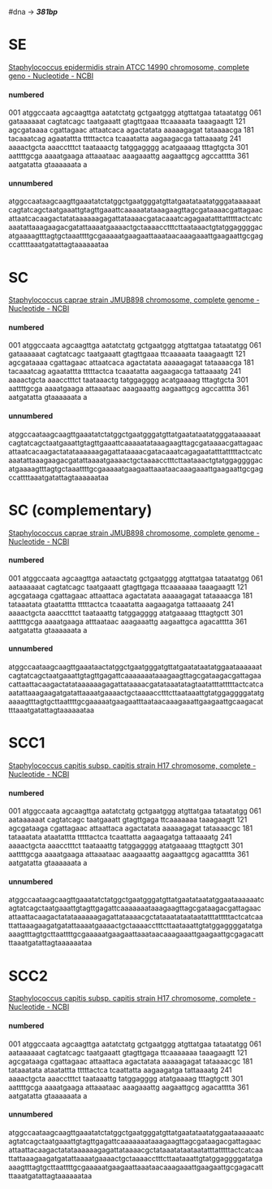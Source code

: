 #dna 
-> ***381bp***

# SE
[Staphylococcus epidermidis strain ATCC 14990 chromosome, complete geno - Nucleotide - NCBI](https://www.ncbi.nlm.nih.gov/nuccore/NZ_CP035288.1?report=genbank&from=957725&to=958105)

#### numbered
001 atggccaata agcaagttga aatatctatg gctgaatggg atgttatgaa tataatatgg
061 gataaaaaat cagtatcagc taatgaaatt gtagttgaaa ttcaaaaata taaagaagtt
121 agcgataaaa cgattagaac attaatcaca agactatata aaaaagagat tataaaacga
181 tacaaatcag agaatattta tttttactca tcaaatatta aagaagacga tattaaaatg
241 aaaactgcta aaacctttct taataaactg tatggagggg acatgaaaag tttagtgcta
301 aattttgcga aaaatgaaga attaaataac aaagaaattg aagaattgcg agccatttta
361 aatgatatta gtaaaaaata a

#### unnumbered
atggccaataagcaagttgaaatatctatggctgaatgggatgttatgaatataatatgggataaaaaatcagtatcagctaatgaaattgtagttgaaattcaaaaatataaagaagttagcgataaaacgattagaacattaatcacaagactatataaaaaagagattataaaacgatacaaatcagagaatatttatttttactcatcaaatattaaagaagacgatattaaaatgaaaactgctaaaacctttcttaataaactgtatggaggggacatgaaaagtttagtgctaaattttgcgaaaaatgaagaattaaataacaaagaaattgaagaattgcgagccattttaaatgatattagtaaaaaataa

# SC
[Staphylococcus caprae strain JMUB898 chromosome, complete genome - Nucleotide - NCBI](https://www.ncbi.nlm.nih.gov/nuccore/NZ_AP018587.1?report=genbank&from=1015579&to=1015959)

#### numbered
001 atggccaata agcaagttga aatatctatg gctgaatggg atgttatgaa tataatatgg
061 gataaaaaat cagtatcagc taatgaaatt gtagttgaaa ttcaaaaata taaagaagtt
121 agcgataaaa cgattagaac attaatcaca agactatata aaaaagagat tataaaacga
181 tacaaatcag agaatattta tttttactca tcaaatatta aagaagacga tattaaaatg
241 aaaactgcta aaacctttct taataaactg tatggagggg acatgaaaag tttagtgcta
301 aattttgcga aaaatgaaga attaaataac aaagaaattg aagaattgcg agccatttta
361 aatgatatta gtaaaaaata a

#### unnumbered
atggccaataagcaagttgaaatatctatggctgaatgggatgttatgaatataatatgggataaaaaatcagtatcagctaatgaaattgtagttgaaattcaaaaatataaagaagttagcgataaaacgattagaacattaatcacaagactatataaaaaagagattataaaacgatacaaatcagagaatatttatttttactcatcaaatattaaagaagacgatattaaaatgaaaactgctaaaacctttcttaataaactgtatggaggggacatgaaaagtttagtgctaaattttgcgaaaaatgaagaattaaataacaaagaaattgaagaattgcgagccattttaaatgatattagtaaaaaataa

# SC (complementary)
[Staphylococcus caprae strain JMUB898 chromosome, complete genome - Nucleotide - NCBI](https://www.ncbi.nlm.nih.gov/nuccore/NZ_AP018587.1?report=genbank&from=984013&to=984393&strand=true)

#### numbered
001 atggccaata agcaagttga aataactatg gctgaatggg atgttatgaa tataatatgg
061 aataaaaaat cagtatcagc taatgaaatt gtagttgaga ttcaaaaaaa taaagaagtt
121 agcgataaga cgattagaac attaattaca agactatata aaaaagagat tataaaacga
181 tataaatata gtaatattta tttttactca tcaaatatta aagaagatga tattaaaatg
241 aaaactgcta aaacctttct taataaattg tatggagggg atatgaaaag tttagtgctt
301 aattttgcga aaaatgaaga atttaataac aaagaaattg aagaattgca agacatttta
361 aatgatatta gtaaaaaata a

#### unnumbered
atggccaataagcaagttgaaataactatggctgaatgggatgttatgaatataatatggaataaaaaatcagtatcagctaatgaaattgtagttgagattcaaaaaaataaagaagttagcgataagacgattagaacattaattacaagactatataaaaaagagattataaaacgatataaatatagtaatatttatttttactcatcaaatattaaagaagatgatattaaaatgaaaactgctaaaacctttcttaataaattgtatggaggggatatgaaaagtttagtgcttaattttgcgaaaaatgaagaatttaataacaaagaaattgaagaattgcaagacattttaaatgatattagtaaaaaataa

# SCC1
[Staphylococcus capitis subsp. capitis strain H17 chromosome, complete - Nucleotide - NCBI](https://www.ncbi.nlm.nih.gov/nuccore/NZ_CP102089.1?report=genbank&from=937362&to=937742)

#### numbered
001 atggccaata agcaagttga aatatctatg gctgaatggg atgttatgaa tataatatgg
061 aataaaaaat cagtatcagc taatgaaatt gtagttgaga ttcaaaaaaa taaagaagtt
121 agcgataaga cgattagaac attaattaca agactatata aaaaagagat tataaaacgc
181 tataaatata ataatattta tttttactca tcaattatta aagaagatga tattaaaatg
241 aaaactgcta aaacctttct taataaattg tatggagggg atatgaaaag tttagtgctt
301 aattttgcga aaaatgaaga attaaataac aaagaaattg aagaattgcg agacatttta
361 aatgatatta gtaaaaaata a

#### unnumbered
atggccaataagcaagttgaaatatctatggctgaatgggatgttatgaatataatatggaataaaaaatcagtatcagctaatgaaattgtagttgagattcaaaaaaataaagaagttagcgataagacgattagaacattaattacaagactatataaaaaagagattataaaacgctataaatataataatatttatttttactcatcaattattaaagaagatgatattaaaatgaaaactgctaaaacctttcttaataaattgtatggaggggatatgaaaagtttagtgcttaattttgcgaaaaatgaagaattaaataacaaagaaattgaagaattgcgagacattttaaatgatattagtaaaaaataa

# SCC2
[Staphylococcus capitis subsp. capitis strain H17 chromosome, complete - Nucleotide - NCBI](https://www.ncbi.nlm.nih.gov/nuccore/NZ_CP102089.1?report=genbank&from=2165453&to=2165833)

#### numbered
001 atggccaata agcaagttga aatatctatg gctgaatggg atgttatgaa tataatatgg
061 aataaaaaat cagtatcagc taatgaaatt gtagttgaga ttcaaaaaaa taaagaagtt
121 agcgataaga cgattagaac attaattaca agactatata aaaaagagat tataaaacgc
181 tataaatata ataatattta tttttactca tcaattatta aagaagatga tattaaaatg
241 aaaactgcta aaacctttct taataaattg tatggagggg atatgaaaag tttagtgctt
301 aattttgcga aaaatgaaga attaaataac aaagaaattg aagaattgcg agacatttta
361 aatgatatta gtaaaaaata a

#### unnumbered
atggccaataagcaagttgaaatatctatggctgaatgggatgttatgaatataatatggaataaaaaatcagtatcagctaatgaaattgtagttgagattcaaaaaaataaagaagttagcgataagacgattagaacattaattacaagactatataaaaaagagattataaaacgctataaatataataatatttatttttactcatcaattattaaagaagatgatattaaaatgaaaactgctaaaacctttcttaataaattgtatggaggggatatgaaaagtttagtgcttaattttgcgaaaaatgaagaattaaataacaaagaaattgaagaattgcgagacattttaaatgatattagtaaaaaataa